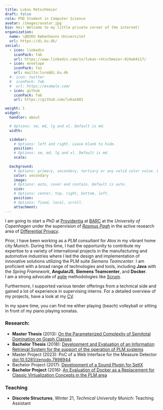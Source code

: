 ```yaml
---
title: Lukas Retschmeier
draft: false
role: PhD Student in Computer Science
avatar: /images/avatar.jpg
bio: Hei! Welcome to my little private corner of the internet! 
organization:
  name: \@DIKU Københavns Universitet
  url: https://di.ku.dk/
social:
  - icon: linkedin
    iconPack: fab
    url: https://www.linkedin.com/in/lukas-retschmeier-024a64117/
  - icon: envelope
    iconPack: fas
    url: mailto:lure@di.ku.dk
  #- icon: twitter
  #  iconPack: fab
  #  url: https://example.com/
  - icon: github
    iconPack: fab
    url: https://github.com/lukas681

weight: 1
widget:
  handler: about

  # Options: sm, md, lg and xl. Default is md.
  width:

  sidebar:
    # Options: left and right. Leave blank to hide.
    position:
    # Options: sm, md, lg and xl. Default is md.
    scale:
  
  background:
    # Options: primary, secondary, tertiary or any valid color value. Default is primary.
    color: secondary
    image:
    # Options: auto, cover and contain. Default is auto.
    size:
    # Options: center, top, right, bottom, left.
    position:
    # Options: fixed, local, scroll.
    attachment: 
---
```


I am going to start a *PhD* at <a href="https://www.rasmuspagh.net/providentia/">Providentia</a> at <a href="https://barc.ku.dk/">BARC</a> at the *University of Copenhagen* under the supervision of <a href="https://rasmuspagh.net/">*Rasmus Pagh*</a> in the active research area of <a href="https://en.wikipedia.org/wiki/Differential_privacy">Differential Privacy</a>.

Prior, I have been working as a _PLM consultant_ for _Atos_ in my vibrant home city Munich. 
During this time, I had the opportunity to contribute my expertise to a variety of international projects in the manufacturing and automotive industries where I led the design and implementation of innovative solutions utilizing the PLM suite *Siemens Teamcenter*.
I am proficient with a broad range of technologies and tools, including **Java** with the *Spring Framework*, **AngularJS**, **Siemens Teamcenter**, and **Docker**.  
I am a strong advocate of <a href="https://agilemanifesto.org/">agile</a> methodologies like <a href="https://www.scrum.org/resources/what-scrum-module">Scrum</a>.

Furthermore, I supported various tender offerings from a technical side and gained a lot of experience in supervising interns.
For a detailed overview of my projects, have a look at my <a href="docs/main.pdf">CV</a>.

In my spare time, you can find me either playing (beach) volleyball or sitting in front of my piano playing sonatas.
### Research:

* **Master Thesis** (2013): <a href="docs/papers/mt.pdf">On the Parameterized Complexity of
Semitotal Domination on Graph Classes</a>
* **Bachelor Thesis** (2018): <a href="docs/papers/bachelorthesis-retschmeier.pdf">Development and Evaluation of an Information Retrieval System for the support of the operation of PLM systems</a>
* Master Project (2023): PoC of a Web Interface for the Measure Detector <a href="https://zenodo.org/record/7898944">doi:10.5281/zenodo.7898944</a>
* Bachelor Project (2017): <a href="/docs/papers/soundplugin-setlx.pdf">Development of a Sound Plugin for SetlX</a>
* **Bachelor Project** (2016): <a href="docs/papers/T2000.pdf">An Evaluation of Docker as a Replacement for Classic Virtualization Concepts in the PLM area</a>

### Teaching

* **Discrete Structures**, Winter 21, *Technical University Munich*: Teaching Assistant